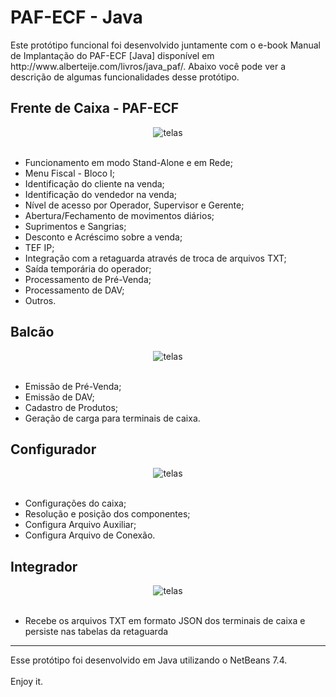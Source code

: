 <html>
<h1>PAF-ECF - Java</h1>
						Este protótipo funcional foi desenvolvido juntamente com o e-book Manual de Implantação do PAF-ECF [Java]
            disponível em http://www.alberteije.com/livros/java_paf/. Abaixo você pode ver a descrição de algumas funcionalidades desse protótipo. 
            <br />
						<h2>Frente de Caixa - PAF-ECF</h2>
							<center>
								<img src="http://www.alberteije.com/images/telas/java_073.jpg" alt="telas" />
							</center>
							<br />
							<ul>
								<li>Funcionamento em modo Stand-Alone e em Rede;</li>
								<li>Menu Fiscal - Bloco I;</li>
								<li>Identificação do cliente na venda;</li>
								<li>Identificação do vendedor na venda;</li>
								<li>Nível de acesso por Operador, Supervisor e Gerente;</li>
								<li>Abertura/Fechamento de movimentos diários;</li>
								<li>Suprimentos e Sangrias;</li>
								<li>Desconto e Acréscimo sobre a venda;</li>
								<li>TEF IP;</li>
								<li>Integração com a retaguarda através de troca de arquivos TXT;</li>
								<li>Saída temporária do operador;</li>
								<li>Processamento de Pré-Venda;</li>
								<li>Processamento de DAV;</li>
								<li>Outros.</li>
							</ul>						
						<h2>Balcão</h2>
							<center>
								<img src="http://www.alberteije.com/images/telas/java_116.jpg" alt="telas" />
							</center>
							<br />
							<ul>
								<li>Emissão de Pré-Venda;</li>
								<li>Emissão de DAV;</li>
								<li>Cadastro de Produtos;</li>
								<li>Geração de carga para terminais de caixa.</li>
							</ul>						
						<h2>Configurador</h2>
							<center>
								<img src="http://www.alberteije.com/images/telas/java_122.png" alt="telas" />
							</center>
							<br />
							<ul>
								<li>Configurações do caixa;</li>
								<li>Resolução e posição dos componentes;</li>
								<li>Configura Arquivo Auxiliar;</li>
								<li>Configura Arquivo de Conexão.</li>
							</ul>						
						<h2>Integrador</h2>
							<center>
								<img src="http://www.alberteije.com/images/telas/java_128.jpg" alt="telas" />
							</center>
							<br />
							<ul>
								<li>Recebe os arquivos TXT em formato JSON dos terminais de caixa e persiste nas tabelas da retaguarda</li>
							</ul>						
<hr />
						Esse protótipo foi desenvolvido em Java utilizando o NetBeans 7.4.<br /><br />
						Enjoy it.
</html>
